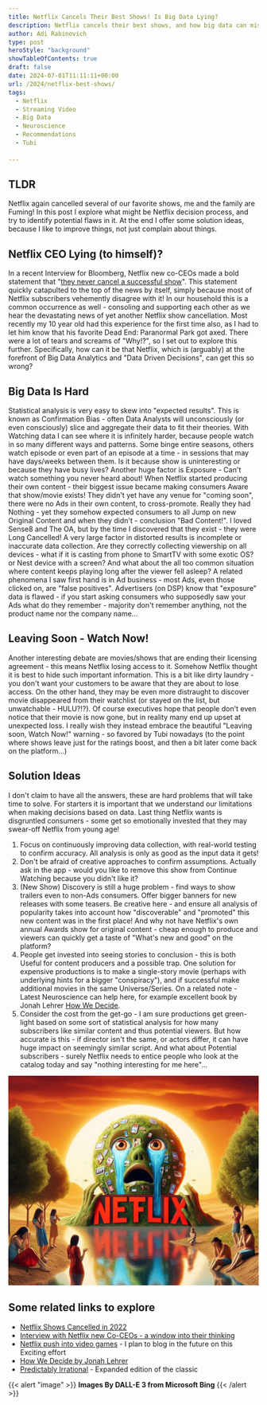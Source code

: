 ```yaml
---
title: Netflix Cancels Their Best Shows! Is Big Data Lying?
description: Netflix cancels their best shows, and how big data can mislead in complex scenarios
author: Adi Rabinovich
type: post
heroStyle: "background"
showTableOfContents: true
draft: false
date: 2024-07-01T11:11:11+00:00
url: /2024/netflix-best-shows/
tags:
  - Netflix
  - Streaming Video
  - Big Data
  - Neuroscience 
  - Recommendations
  - Tubi

---
```

## TLDR

Netflix again cancelled several of our favorite shows, me and the family are Fuming! In this post I explore what might be Netflix decision process, and try to identify potential flaws in it. At the end I offer some solution ideas, because I like to improve things, not just complain about things.

## Netflix CEO Lying (to himself)?

In a recent Interview for Bloomberg, Netflix new co-CEOs made a bold statement that "[they never cancel a successful show](https://www.forbes.com/sites/paultassi/2023/01/24/netflix-says-it-has-never-cancelled-a-successful-show/)". This statement quickly catapulted to the top of the news by itself, simply because most of Netflix subscribers vehemently disagree with it! In our household this is a common occurrence as well - consoling and supporting each other as we hear the devastating news of yet another Netflix show cancellation.
Most recently my 10 year old had this experience for the first time also, as I had to let him know that his favorite Dead End: Paranormal Park got axed. There were a lot of tears and screams of "Why!?", so I set out to explore this further. Specifically, how can it be that Netflix, which is (arguably) at the forefront of Big Data Analytics and "Data Driven Decisions", can get this so wrong?

## Big Data Is Hard

Statistical analysis is very easy to skew into "expected results". This is known as Confirmation Bias - often Data Analysts will unconsciously (or even consciously) slice and aggregate their data to fit their theories. With Watching data I can see where it is infinitely harder, because people watch in so many different ways and patterns. Some binge entire seasons, others watch episode or even part of an episode at a time - in sessions that may have days/weeks between them. Is it because show is uninteresting or because they have busy lives?
Another huge factor is Exposure - Can't watch something you never heard about! When Netflix started producing their own content - their biggest issue became making consumers Aware that show/movie exists! They didn't yet have any venue for "coming soon", there were no Ads in their own content, to cross-promote. Really they had Nothing - yet they somehow expected consumers to all Jump on new Original Content and when they didn't - conclusion "Bad Content!". I loved Sense8 and The OA, but by the time I discovered that they exist - they were Long Cancelled!
A very large factor in distorted results is incomplete or inaccurate data collection. Are they correctly collecting viewership on all devices - what if it is casting from phone to SmartTV with some exotic OS? or Nest device with a screen? And what about the all too common situation where content keeps playing long after the viewer fell asleep?
A related phenomena I saw first hand is in Ad business - most Ads, even those clicked on, are "false positives". Advertisers (on DSP) know that "exposure" data is flawed - if you start asking consumers who supposedly saw your Ads what do they remember - majority don't remember anything, not the product name nor the company name...

## Leaving Soon - Watch Now!

Another interesting debate are movies/shows that are ending their licensing agreement - this means Netflix losing access to it. Somehow Netflix thought it is best to hide such important information. This is a bit like dirty laundry - you don't want your customers to be aware that they are about to lose access. On the other hand, they may be even more distraught to discover movie disappeared from their watchlist (or stayed on the list, but unwatchable - HULU?!?). Of course executives hope that people don't even notice that their movie is now gone, but in reality many end up upset at unexpected loss.
I really wish they instead embrace the beautiful "Leaving soon, Watch Now!" warning - so favored by Tubi nowadays (to the point where shows leave just for the ratings boost, and then a bit later come back on the platform...)

## Solution Ideas

I don't claim to have all the answers, these are hard problems that will take time to solve. For starters it is important that we understand our limitations when making decisions based on data. Last thing Netflix wants is disgruntled consumers - some get so emotionally invested that they may swear-off Netflix from young age!

1. Focus on continuously improving data collection, with real-world testing to confirm accuracy. All analysis is only as good as the input data it gets!
2. Don't be afraid of creative approaches to confirm assumptions. Actually ask in the app - would you like to remove this show from Continue Watching because you didn't like it?
3. (New Show) Discovery is still a huge problem - find ways to show trailers even to non-Ads consumers. Offer bigger banners for new releases with some teasers. Be creative here - and ensure all analysis of popularity takes into account how "discoverable" and "promoted" this new content was in the first place! And why not have Netflix's own annual Awards show for original content - cheap enough to produce and viewers can quickly get a taste of "What's new and good" on the platform?
4. People get invested into seeing stories to conclusion - this is both Useful for content producers and a possible trap. One solution for expensive productions is to make a single-story movie (perhaps with underlying hints for a bigger "conspiracy"), and if successful make additional movies in the same Universe/Series. On a related note - Latest Neuroscience can help here, for example excellent book by Jonah Lehrer [How We Decide](https://www.amazon.com/How-We-Decide-Jonah-Lehrer/dp/0547247990?tag=craftonia-20).
5. Consider the cost from the get-go - I am sure productions get green-light based on some sort of statistical analysis for how many subscribers like similar content and thus potential viewers. But how accurate is this - if director isn't the same, or actors differ, it can have huge impact on seemingly similar script. And what about Potential subscribers - surely Netflix needs to entice people who look at the catalog today and say "nothing interesting for me here"...

![Netflix Viewers In Pain](people_crying_for_netflix_cancellations.png)

## Some related links to explore

- [Netflix Shows Cancelled in 2022](https://variety.com/lists/netflix-shows-canceled-2022/)
- [Interview with Netflix new Co-CEOs - a window into their thinking](https://www.bloomberg.com/news/newsletters/2023-01-21/netflix-ceo-reed-hastings-steps-down-interview-with-greg-peters-ted-sarandos)
- [Netflix push into video games](https://www.theverge.com/22772589/netflix-video-games-app-news-updates) - I plan to blog in the future on this Exciting effort
- [How We Decide by Jonah Lehrer](https://www.amazon.com/How-We-Decide-Jonah-Lehrer/dp/0547247990?tag=craftonia-20)
- [Predictably Irrational](https://www.amazon.com/Predictably-Irrational-Revised-Expanded-Decisions/dp/0061353248?tag=craftonia-20) - Expanded edition of the classic

{{< alert "image" >}}
**Images By DALL-E 3 from Microsoft Bing**
{{< /alert >}}
